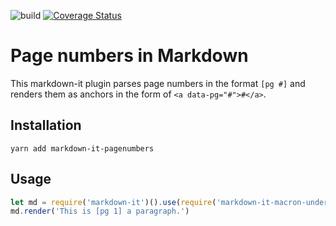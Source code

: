 ![build](https://travis-ci.org/dnotes/markdown-it-base.svg?branch=master)
[![Coverage Status](https://coveralls.io/repos/github/dnotes/markdown-it-base/badge.svg?branch=master)](https://coveralls.io/github/dnotes/markdown-it-base?branch=master)

# Page numbers in Markdown

This markdown-it plugin parses page numbers in the format `[pg #]` and renders them as anchors in the form of `<a data-pg="#">#</a>`.

## Installation

`yarn add markdown-it-pagenumbers`

## Usage

``` javascript
let md = require('markdown-it')().use(require('markdown-it-macron-underline'))
md.render('This is [pg 1] a paragraph.')
```
